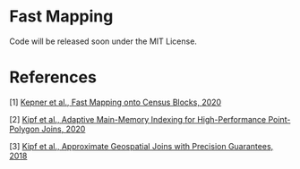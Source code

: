 # Fast Mapping
Code will be released soon under the MIT License.

# References
[1] [Kepner et al., Fast Mapping onto Census Blocks, 2020](https://arxiv.org/abs/2005.03156)

[2] [Kipf et al., Adaptive Main-Memory Indexing for High-Performance Point-Polygon Joins, 2020](https://openproceedings.org/2020/conf/edbt/paper_190.pdf)

[3] [Kipf et al., Approximate Geospatial Joins with Precision Guarantees, 2018](https://db.in.tum.de/~kipf/papers/approx.pdf?lang=en)
